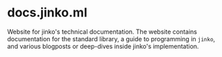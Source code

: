 # docs.jinko.ml

Website for jinko's technical documentation. The website contains documentation for the standard library, a guide to programming in `jinko`, and various blogposts or deep-dives inside jinko's implementation.
